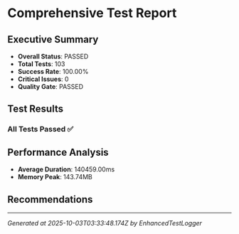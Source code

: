 # Comprehensive Test Report

## Executive Summary
- **Overall Status**: PASSED
- **Total Tests**: 103
- **Success Rate**: 100.00%
- **Critical Issues**: 0
- **Quality Gate**: PASSED

## Test Results
### All Tests Passed ✅

## Performance Analysis
- **Average Duration**: 140459.00ms
- **Memory Peak**: 143.74MB

## Recommendations


---
*Generated at 2025-10-03T03:33:48.174Z by EnhancedTestLogger*